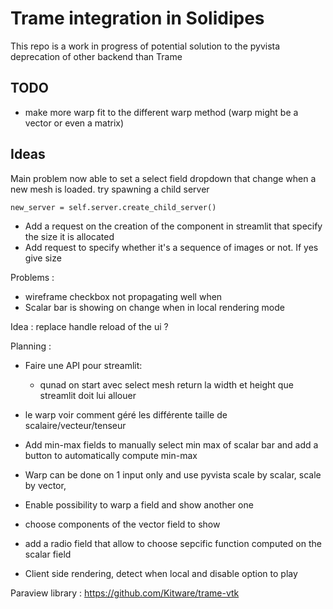 # Trame integration in Solidipes
This repo is a work in progress of potential solution to the pyvista deprecation of other backend than Trame

## TODO 
- make more warp fit to the different warp method (warp might be a vector or even a matrix)




## Ideas
Main problem now able to set a select field dropdown that change when a new mesh is loaded. 
try spawning a child server 
````
new_server = self.server.create_child_server()
````

- Add a request on the creation of the component in streamlit that specify the size it is allocated
- Add request to specify whether it's a sequence of images or not. If yes give size

Problems : 
- wireframe checkbox not propagating well when
- Scalar bar is showing on change when in local rendering mode


Idea : 
replace handle reload of the ui ? 


Planning : 

- Faire une API pour streamlit:
  - qunad on start avec select mesh return la width et height que streamlit doit lui allouer
  
- le warp voir comment géré les différente taille de scalaire/vecteur/tenseur

- Add min-max fields to manually select min max of scalar bar and add a button to automatically compute min-max 
- Warp can be done on 1 input only and use pyvista scale by scalar, scale by vector,
- Enable possibility to warp a field and show another one
- choose components of the vector field to show
- add a radio field that allow to choose sepcific function computed on the scalar field 
  

- Client side rendering, detect when local and disable option to play 




Paraview library :
https://github.com/Kitware/trame-vtk